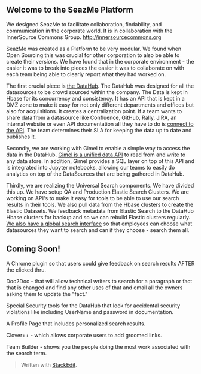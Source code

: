 ## Welcome to the SeazMe Platform

We designed SeazMe to facilitate collaboration, findability, and communication in the corporate world. It is in collaboration with the InnerSource Commons Group. http://innersourcecommons.org

SeazMe was created as a Platform to be very modular.   We found when Open Sourcing this was crucial for other corporation to also be able to create their versions.  We have found that in the corporate environment - the easier it was to break into pieces the easier it was to collaborate on with each team being able to clearly report what they had worked on. 

The first crucial piece is [the DataHub](https://github.com/paypal/seazme-hub).   The DataHub was designed for all the datasources to be crowd sourced within the company.  The Data is kept in Hbase for its concurrency and consistency.  It has an API that is kept in a DMZ zone to make it easy for not only different departments and offices but also for acquisitions.   It creates a centralization point.   If a team wants to share data from a datasource like Confluence, GitHub, Rally, JIRA, an internal website or even API documentation all they have to do is [connect to the API](https://github.com/paypal/seazme-sources).  The team determines their SLA for keeping the data up to date and publishes it. 

Secondly, we are working with Gimel to enable a simple way to access the data in the DataHub.  [Gimel is a unified data API](https://github.com/paypal/gimel) to read from and write to any data store. In addition, Gimel provides a SQL layer on top of this API and is integrated into Jupyter notebooks, allowing our teams to easily do analytics on top of the DataSources that are being gathered in DataHub. 

Thirdly, we are realizing the Universal Search components.  We have divided this up.  We have setup QA and Production Elastic Search Clusters.  We are working on API's to make it easy for tools to be able to use our search results in their tools.  We also pull data from the Hbase clusters to create the Elastic Datasets.  We feedback metadata from Elastic Search to the DataHub Hbase clusters for backup and so we can rebuild Elastic clusters regularly.  [We also have a global search interface](https://github.com/paypal/seazme-search) so that employees can choose what datasources they want to search and can if they choose - search them all. 

## Coming Soon!

A Chrome plugin so that users could give feedback on search results AFTER the clicked thru.

Doc2Doc - that will allow technical writers to search for a paragraph or fact that is changed and find any other uses of that and email all the owners asking them to update the "fact."

Special Security tools for the DataHub that look for accidental security violations like including UserName and password in documentation. 

A Profile Page that includes personalized search results. 

Clover++ - which allows corporate users to add groomed links. 

Team Builder - shows you the people doing the most work associated with the search term.

> Written with [StackEdit](https://stackedit.io/).
